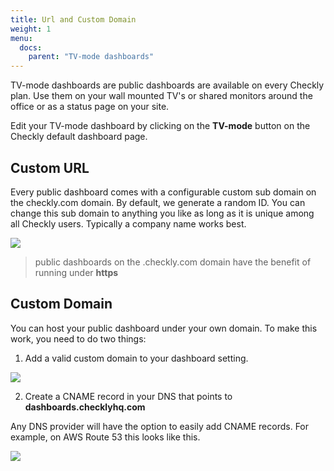 ```yaml
---
title: Url and Custom Domain
weight: 1
menu:
  docs:
    parent: "TV-mode dashboards"
---
```


TV-mode dashboards are public dashboards are available on every Checkly plan. Use them on your wall mounted TV's or shared
monitors around the office or as a status page on your site.

Edit your TV-mode dashboard by clicking on the **TV-mode** button on the Checkly default dashboard page.

## Custom URL

Every public dashboard comes with a configurable custom sub domain on the checkly.com domain. By default, we generate
a random ID. You can change this sub domain to anything you like as long as it is unique among all Checkly users.
Typically a company name works best.

![](/docs/images/dashboards/custom_url.png)

> public dashboards on the .checkly.com domain have the benefit of running under **https**


## Custom Domain

You can host your public dashboard under your own domain. To make this work, you need to do two things:

1. Add a valid custom domain to your dashboard setting.

![](/docs/images/dashboards/custom_domain.png)

2. Create a CNAME record in your DNS that points to **dashboards.checklyhq.com**

Any DNS provider will have the option to easily add CNAME records. For example, on AWS Route 53 this looks like this.

![](/docs/images/dashboards/aws_cname.png)
